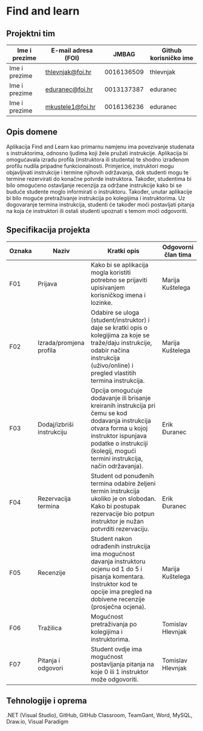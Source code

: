 # Find and learn

## Projektni tim

Ime i prezime | E-mail adresa (FOI) | JMBAG | Github korisničko ime
------------  | ------------------- | ----- | ---------------------
Ime i prezime | thlevnjak@foi.hr | 0016136509 | thlevnjak
Ime i prezime | eduranec@foi.hr  | 0013137387 | eduranec
Ime i prezime | mkustele1@foi.hr | 0016136236 | eduranec

## Opis domene
Aplikacija Find and Learn kao primarnu namjenu ima povezivanje studenata s instruktorima, odnosno ljudima koji žele pružati instrukcije. Aplikacija bi omogućavala izradu profila (instruktora ili studenta) te shodno izrađenom profilu nudila pripadne funkcionalnosti. Primjerice, instruktori mogu objavljivati instrukcije i termine njihovih održavanja, dok studenti mogu te termine rezervirati do konačne potvrde instruktora. Također, studentima bi bilo omogućeno ostavljanje recenzija za održane instrukcije kako bi se buduće studente moglo informirati o instruktoru. Također, unutar aplikacije bi bilo moguće pretraživanje instrukcija po kolegijima i instruktorima. Uz dogovaranje termina instrukcija, studenti će također moći postavljati pitanja na koja će instruktori ili ostali studenti upoznati s temom moći odgovoriti.

## Specifikacija projekta

Oznaka | Naziv | Kratki opis | Odgovorni član tima
------ | ----- | ----------- | -------------------
F01 | Prijava | Kako bi se aplikacija mogla koristiti potrebno se prijaviti upisivanjem korisničkog imena i lozinke. | Marija Kuštelega
F02 | Izrada/promjena profila | Odabire se uloga (student/instruktor) i daje se kratki opis o kolegijima za koje se traže/daju instrukcije, odabir načina instrukcija (uživo/online) i pregled vlastitih termina instrukcija. | Marija Kuštelega
F03 | Dodaj/izbriši instrukciju | Opcija omogućuje dodavanje ili brisanje kreiranih instrukcija pri čemu se kod dodavanja instrukcija otvara forma u kojoj instruktor ispunjava podatke o instrukciji (kolegij, mogući termini instrukcija, način održavanja). | Erik Đuranec
F04 | Rezervacija termina | Student od ponuđenih termina odabire željeni termin instrukcija ukoliko je on slobodan. Kako bi postupak rezervacije bio potpun instruktor je nužan potvrditi rezervaciju. | Erik Đuranec
F05 | Recenzije | Student nakon odrađenih instrukcija ima mogućnost davanja instruktoru ocjenu od 1 do 5 i pisanja komentara. Instruktor kod te opcije ima pregled na dobivene recenzije (prosječna ocjena). | Marija Kuštelega
F06 | Tražilica | Mogućnost pretraživanja po kolegijima i instruktorima. | Tomislav Hlevnjak
F07 | Pitanja i odgovori | Student ovdje ima mogućnost postavljanja pitanja na koje 0 ili 1 instruktor može odgovoriti. | Tomislav Hlevnjak

## Tehnologije i oprema
.NET (Visual Studio), GitHub, GitHub Classroom, TeamGant, Word, MySQL, Draw.io, Visual Paradigm
